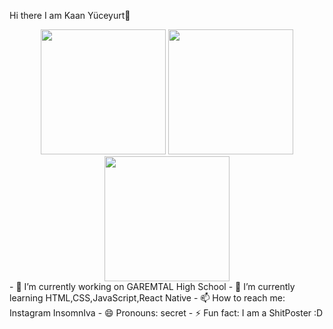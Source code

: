 Hi there I am Kaan Yüceyurt👋
<div align="center">
  <img src="https://user-images.githubusercontent.com/74038190/213866269-5d00981c-7c98-46d7-8a8e-16f462f15227.gif" width="200" />
  <img src="https://user-images.githubusercontent.com/74038190/213866269-5d00981c-7c98-46d7-8a8e-16f462f15227.gif" width="200" />
  <img src="https://user-images.githubusercontent.com/74038190/213866269-5d00981c-7c98-46d7-8a8e-16f462f15227.gif" width="200" />
</div>
- 🔭 I’m currently working on GAREMTAL High School
- 🌱 I’m currently learning HTML,CSS,JavaScript,React Native
- 📫 How to reach me: Instagram InsomnIva
- 😄 Pronouns: secret
- ⚡ Fun fact: I am a ShitPoster :D
